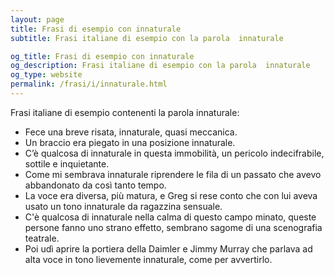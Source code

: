 ```yaml
---
layout: page
title: Frasi di esempio con innaturale 
subtitle: Frasi italiane di esempio con la parola  innaturale

og_title: Frasi di esempio con innaturale 
og_description: Frasi italiane di esempio con la parola  innaturale
og_type: website
permalink: /frasi/i/innaturale.html
---
```


Frasi italiane di esempio contenenti la parola innaturale:


- Fece una breve risata, innaturale, quasi meccanica.
- Un braccio era piegato in una posizione innaturale.
- C’è qualcosa di innaturale in questa immobilità, un pericolo indecifrabile, sottile e inquietante.
- Come mi sembrava innaturale riprendere le fila di un passato che avevo abbandonato da così tanto tempo.
- La voce era diversa, più matura, e Greg si rese conto che con lui aveva usato un tono innaturale da ragazzina sensuale.
- C'è qualcosa di innaturale nella calma di questo campo minato, queste persone fanno uno strano effetto, sembrano sagome di una scenografia teatrale.
- Poi udì aprire la portiera della Daimler e Jimmy Murray che parlava ad alta voce in tono lievemente innaturale, come per avvertirlo.
